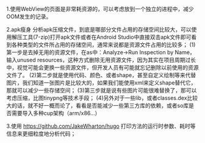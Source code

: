 1.使用WebView的页面是非常耗资源的，可以考虑放到一个独立的进程中，减少OOM发生的记录。

2.apk瘦身
分析apk压缩文件，到底是哪部分文件占用的存储空间比较大，可以使用解压工具(7-zip)打开apk文件或者在Android Studio中直接双击apk文件即可看到各种类型的文件所占用的存储空间，通常来说都是资源文件占用的比较多；
(1)第一步是去掉无用的资源文件，在as中：Analyze->Run Inspection by Name，输入unused resources，这种方式删除无用资源文件，因为其实在项目周期过长中，视觉可能会更换一些资源文件，但开发人员有可能就忘记删除以前使用的资源文件了。
(2)第二步就是使用代码、颜色、或者shape，甚至自定义绘制等来代替图片，我们知道一张图片是比较大的，如果我们能使用xml来定义shape替代它，那就可以减少一些存储空间；
(3)第三步就是说有些图片可能很难替换了，那可以考虑压缩，比图tinypng等技术手段；
(4)另外对于一些lib，或者classes.dex比较大的话，就不好一概而论了，看看是否能减少一些第三方库的依赖，或者so库是否需要导入多种cup架构（arm/x86...）

3.使用 https://github.com/JakeWharton/hugo 打印方法的运行时参数、耗时等信息来更细粒度地分析代码；

